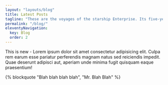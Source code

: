 ```yaml
---
layout: "layouts/blog"
title: Latest Posts
tagline: "These are the voyages of the starship Enterprise. Its five-year mission: to explore strange new worlds, to seek out new life and new civilizations, to boldly go where no man has gone before."
permalink: "/blog/"
eleventyNavigation:
  key: Blog
  order: 2
---
```


This is new - Lorem ipsum dolor sit amet consectetur adipisicing elit. Culpa rem earum esse pariatur perferendis magnam natus sed reiciendis impedit. Quae deserunt adipisci aut, aperiam unde minima fugit quisquam eaque praesentium!

{% blockquote "Blah blah blah blah", "Mr. Blah Blah" %}
